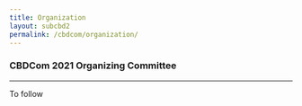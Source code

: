 ```yaml
---
title: Organization
layout: subcbd2
permalink: /cbdcom/organization/
---
```

<h3>CBDCom 2021 Organizing Committee</h3>

<hr/>

To follow
